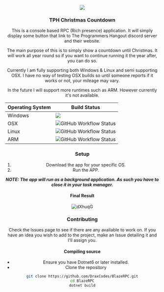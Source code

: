 <center><img src="https://user-images.githubusercontent.com/1976592/207449632-158f4bd1-a02b-44c3-b967-0cfc36c1d8e5.png" />

### TPH Christmas Countdown
This is a console based RPC (Rich presence) application. It will simply display some button that link to The Programmers Hangout discord server and their website.

The main purpose of this is to simply show a countdown until Christmas. It will work all year round so if you want to continue running it the year after, you can do so.

Currently I am fully supporting both Windows & Linux and semi supporting OSX. I have no way of testing OSX builds so until someone reports if it works or not, your mileage may vary. 

In the future I will support more runtimes such as ARM. However currently it's not available.

| Operating System  | Build Status |
| ------------- | ------------- |
| Windows  | <img src="https://img.shields.io/github/workflow/status/draxcodes/TphChristmasCountdown/.NET?color=lime&label=Windows&logo=windows&style=for-the-badge" />  |
| OSX  | <img alt="GitHub Workflow Status" src="https://img.shields.io/github/workflow/status/draxcodes/TphChristmasCountdown/.NET?color=lime&label=OSX&logo=apple&style=for-the-badge">  |
| Linux | <img alt="GitHub Workflow Status" src="https://img.shields.io/github/workflow/status/draxcodes/TphChristmasCountdown/.NET?color=lime&label=Linux&logo=linux&style=for-the-badge"> |
| ARM | <img alt="GitHub Workflow Status" src="https://img.shields.io/github/workflow/status/draxcodes/TphChristmasCountdown/.NET?color=lime&label=ARM&logo=arm&style=for-the-badge"> |

### Setup

1. Download the app for your specific OS.
2. Run the APP.

***NOTE: The app will run as a background application. As such you have to close it in your task manager.***

#### Final Result
![dXhuqG](https://user-images.githubusercontent.com/1976592/207450463-01580974-8411-4520-ae36-95c453ccbc64.png)


### Contributing

Check the Issues page to see if there are any available to work on. If you have an idea you wish to add to the project, make an Issue detailing it and I'll assign you. 

#### Compiling source

- Ensure you have Dotnet6 or later installed.
- Clone the repository

```bash
git clone https://github.com/DraxCodes/BlazeRPC.git
cd BlazeRPC
dotnet build
```
